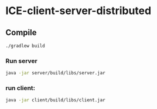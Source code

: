 # ICE-client-server-distributed

## Compile

```sh
./gradlew build
```

### Run server

```sh
java -jar server/build/libs/server.jar
```

### run client:

```sh
java -jar client/build/libs/client.jar
